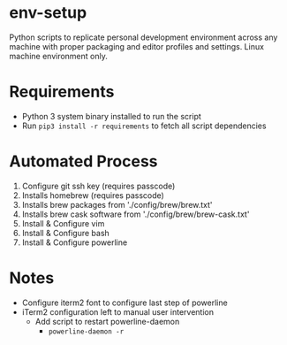 # env-setup

Python scripts to replicate personal development environment across any machine with proper packaging and editor profiles and settings. Linux machine environment only.

# Requirements
- Python 3 system binary installed to run the script
- Run `pip3 install -r requirements` to fetch all script dependencies

# Automated Process
1. Configure git ssh key (requires passcode)
2. Installs homebrew (requires passcode)
3. Installs brew packages from './config/brew/brew.txt'
4. Installs brew cask software from './config/brew/brew-cask.txt'
5. Install & Configure vim
6. Install & Configure bash
7. Install & Configure powerline

# Notes
- Configure iterm2 font to configure last step of powerline
- iTerm2 configuration left to manual user intervention
    - Add script to restart powerline-daemon
        - `powerline-daemon -r`
